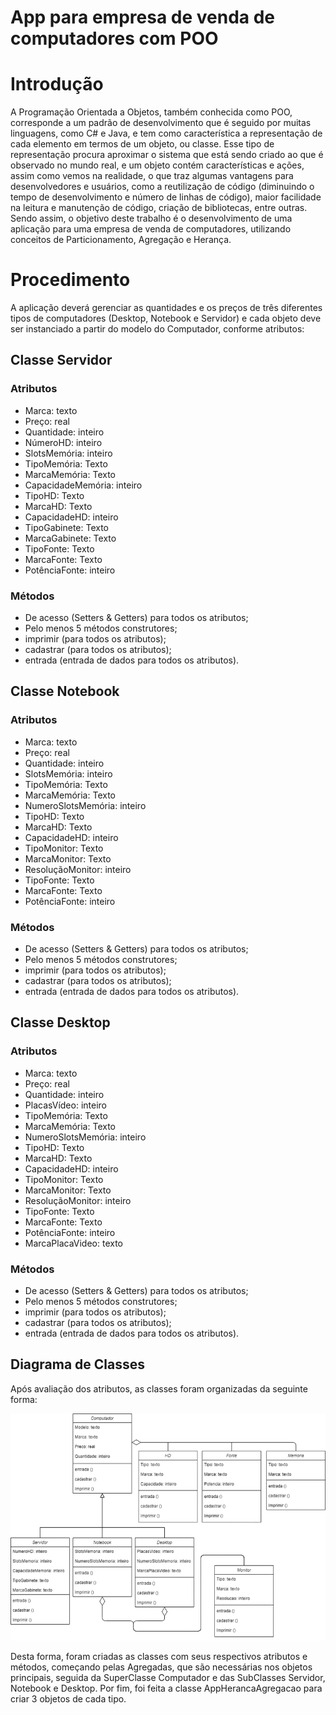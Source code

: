 # App para empresa de venda de computadores com POO

# Introdução

A Programação Orientada a Objetos, também conhecida como POO, corresponde a um padrão de desenvolvimento que é seguido por muitas linguagens, como C# e Java, e tem como característica a representação de cada elemento em termos de um objeto, ou classe. Esse tipo de representação procura aproximar o sistema que está sendo criado ao que é observado no mundo real, e um objeto contém características e ações, assim como vemos na realidade, o que traz algumas vantagens para desenvolvedores e usuários, como a reutilização de código (diminuindo o tempo de desenvolvimento e número de linhas de código), maior facilidade na leitura e manutenção de código, criação de bibliotecas, entre outras.
Sendo assim, o objetivo deste trabalho é o desenvolvimento de uma aplicação para uma empresa de venda de computadores, utilizando conceitos de Particionamento, Agregação e Herança.

# Procedimento

A aplicação deverá gerenciar as quantidades e os preços de três diferentes tipos de computadores (Desktop, Notebook e Servidor) e cada objeto deve ser instanciado a partir do modelo do Computador, conforme atributos:

## Classe Servidor

### Atributos

- Marca: texto
- Preço: real
- Quantidade: inteiro
- NúmeroHD: inteiro
- SlotsMemória: inteiro
- TipoMemória: Texto
- MarcaMemória: Texto
- CapacidadeMemória: inteiro
- TipoHD: Texto
- MarcaHD: Texto
- CapacidadeHD: inteiro
- TipoGabinete: Texto
- MarcaGabinete: Texto
- TipoFonte: Texto
- MarcaFonte: Texto
- PotênciaFonte: inteiro

### Métodos

- De acesso (Setters & Getters) para todos os atributos;
- Pelo menos 5 métodos construtores;
- imprimir (para todos os atributos);
- cadastrar (para todos os atributos);
- entrada (entrada de dados para todos os atributos).

## Classe Notebook

### Atributos

- Marca: texto
- Preço: real
- Quantidade: inteiro
- SlotsMemória: inteiro
- TipoMemória: Texto
- MarcaMemória: Texto
- NumeroSlotsMemória: inteiro
- TipoHD: Texto
- MarcaHD: Texto
- CapacidadeHD: inteiro
- TipoMonitor: Texto
- MarcaMonitor: Texto
- ResoluçãoMonitor: inteiro
- TipoFonte: Texto
- MarcaFonte: Texto
- PotênciaFonte: inteiro

### Métodos

- De acesso (Setters & Getters) para todos os atributos;
- Pelo menos 5 métodos construtores;
- imprimir (para todos os atributos);
- cadastrar (para todos os atributos);
- entrada (entrada de dados para todos os atributos).

## Classe Desktop

### Atributos

- Marca: texto
- Preço: real
- Quantidade: inteiro
- PlacasVídeo: inteiro
- TipoMemória: Texto
- MarcaMemória: Texto
- NumeroSlotsMemória: inteiro
- TipoHD: Texto
- MarcaHD: Texto
- CapacidadeHD: inteiro
- TipoMonitor: Texto
- MarcaMonitor: Texto
- ResoluçãoMonitor: inteiro
- TipoFonte: Texto
- MarcaFonte: Texto
- PotênciaFonte: inteiro
- MarcaPlacaVideo: texto

### Métodos

- De acesso (Setters & Getters) para todos os atributos;
- Pelo menos 5 métodos construtores;
- imprimir (para todos os atributos);
- cadastrar (para todos os atributos);
- entrada (entrada de dados para todos os atributos).

## Diagrama de Classes

Após avaliação dos atributos, as classes foram organizadas da seguinte forma:

![Diagrama de classes](ReadMe-assets/diagrama-classes.png)

Desta forma, foram criadas as classes com seus respectivos atributos e métodos, começando pelas Agregadas, que são necessárias nos objetos principais, seguida da SuperClasse Computador e das SubClasses Servidor, Notebook e Desktop. Por fim, foi feita a classe AppHerancaAgregacao para criar 3 objetos de cada tipo.
